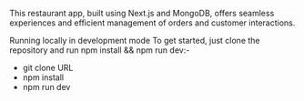 This restaurant app, built using Next.js and MongoDB, offers seamless experiences and efficient management of orders and customer interactions.

Running locally in development mode
 To get started, just clone the repository and run npm install && npm run dev:-
  - git clone URL
  - npm install
  - npm run dev



